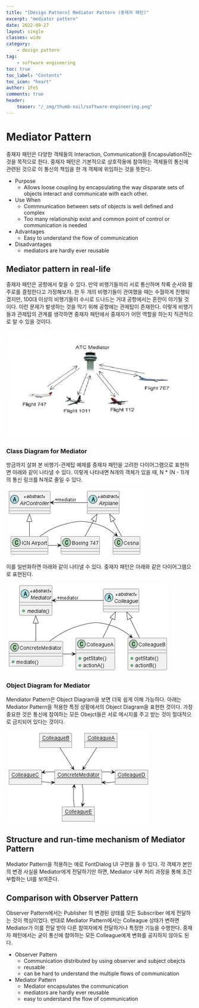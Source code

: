 ```yaml
---
title: "[Design Pattern] Mediator Pattern (중재자 패턴)"
excerpt: "mediator pattern"
date: 2022-09-27
layout: single
classes: wide
category:
    - design pattern
tag:
    - software engineering
toc: true
toc_label: "Contents"
toc_icon: "heart"
author: 1FeS
comments: true
header:
    teaser: "/_img/thumb-nail/software-engineering.png"
---
```


# Mediator Pattern

중재자 패턴은 다양한 객체들의 Interaction, Communication을 Encapsulation하는 것을 목적으로 한다. 중재자 패턴은 기본적으로  상호작용에 참여하는 객체들의 통신에 관련된 것으로 이 통신의 책임을 한 개 객체에 위임하는 것을 뜻한다.

- Purpose
  - Allows loose coupling by encapsulating the way disparate sets of objects interact and communicate with each other.
- Use When
  - Commnunication between sets of objects is well defined and complex
  - Too many relationship exist and common point of control or communication is needed
- Advantages
  - Easy to understand the flow of communication
- Disadvantages
  - mediators are hardly ever reusable

## Mediator pattern in real-life

중재자 패턴은 공항에서 찾을 수 있다. 만약 비행기들끼리 서로 통신하며 착륙 순서와 활주로를 결정한다고 가정해보자. 한 두 개의 비행기들이 관여했을 때는 수월하게 진행되겠지만, 100대 이상의 비행기들이 수시로 드나드는 거대 공항에서는 혼란이 야기될 것이다. 이런 문제가 발생하는 것을 막기 위해 공항에는 관제탑이 존재한다. 이렇게 비행기들과 관제탑의 관계를 생각하면 중재자 패턴에서 중재자가 어떤 역할을 하는지 직관적으로 알 수 있을 것이다.

<img src="/_img/2022-09-27/mediator pattern airplane example.png">

### Class Diagram for Mediator

방금까지 살펴 본 비행기-관제탑 예제를 중재자 패턴을 고려한 다이어그램으로 표현하면 아래와 같이 나타낼 수 있다. 이렇게 나타내면 N개의 객체가 있을 때, N * (N - 1)개의 통신 링크를 N개로 줄일 수 있다. 

<img src="/_img/2022-09-27/airport example01.png">

이를 일반화하면 아래와 같이 나타낼 수 있다. 중재자 패턴은 아래와 같은 다이어그램으로 표현된다.

<img src="/_img/2022-09-27/mediator pattern.png">

### Object Diagram for Mediator

Mendiator Pattern은 Object Diagram을 보면 더욱 쉽게 이해 가능하다. 아래는 Mediator Pattern을 적용한 특정 상황에서의 Object Diagram을 표현한 것이다. 가장 중요한 것은 통신에 참여하는 모든 Obejct들은 서로 메시지를 주고 받는 것이 절대적으로 금지되어 있다는 것이다.

<img src="/_img/2022-09-27/mediator pattern object diagram.png">

## Structure and run-time mechanism of Mediator Pattern

Mediator Pattern을 적용하는 예로 FontDialog UI 구현을 들 수 있다. 각 객체가 본인의 변경 사실을 Mediator에게 전달하기만 하면, Mediator 내부 처리 과정을 통해 조건 부합하는 UI를 보여준다.

## Comparison with Observer Pattern

Observer Pattern에서는 Publisher 의 변경된 상태를 모든 Subscriber 에게 전달하는 것이 핵심이었다. 반대로 Mediator Pattern에서는 Colleague 상태가 변하면 Mediator가 이를 전달 받아 다른 참여자에게 전달하거나 특정한 기능을 수행한다. 중재자 패턴에서는 굳이 통신에 참여하는 모든 Colleague에게 변화를 공지하지 않아도 된다.

- Observer Pattern
    - Communication distributed by using observer and subject obejcts
    - reusable
    - can be hard to understand the multiple flows of communication
- Mediator Pattern
    - Mediator encapsulates the communication
    - mediators are hardly ever reusable
    - easy to understand the flow of communication